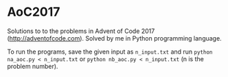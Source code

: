# AoC2017

Solutions to to the problems in Advent of Code 2017 (http://adventofcode.com).
Solved by me in Python programming language.

To run the programs, save the given input as `n_input.txt` and run `python na_aoc.py < n_input.txt`
or `python nb_aoc.py < n_input.txt` (n is the problem number).

